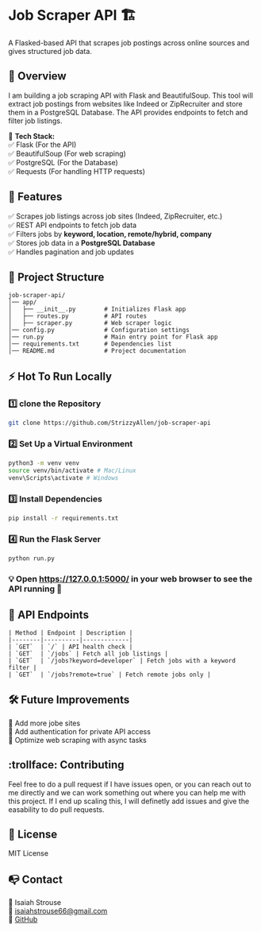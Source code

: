# **Job Scraper API** 🏗️
A Flasked-based API that scrapes job postings across online sources and gives structured job data.

## 📌 **Overview**
I am building a job scraping API with Flask and BeautifulSoup. This tool will extract job postings from websites like Indeed or ZipRecruiter and store them in a PostgreSQL Database. The API provides endpoints to fetch and filter job listings.

🔷 **Tech Stack:**\
✅ Flask (For the API)\
✅ BeautifulSoup (For web scraping)\
✅ PostgreSQL (For the Database)\
✅ Requests (For handling HTTP requests)

## 🚀 **Features**
✅ Scrapes job listings across job sites (Indeed, ZipRecruiter, etc.)\
✅ REST API endpoints to fetch job data\
✅ Filters jobs by **keyword, location, remote/hybrid, company**\
✅ Stores job data in a **PostgreSQL Database**\
✅ Handles pagination and job updates

## 📁 **Project Structure**
```plaintext
job-scraper-api/
│── app/
│   ├── __init__.py        # Initializes Flask app
│   ├── routes.py          # API routes
│   ├── scraper.py         # Web scraper logic
│── config.py              # Configuration settings
│── run.py                 # Main entry point for Flask app
│── requirements.txt       # Dependencies list
│── README.md              # Project documentation
```

## ⚡ **Hot To Run Locally**
### 1️⃣ **clone the Repository**
```bash
git clone https://github.com/StrizzyAllen/job-scraper-api
```
### 2️⃣ **Set Up a Virtual Environment**
```bash
python3 -m venv venv
source venv/bin/activate # Mac/Linux
venv\Scripts\activate # Windows
```
### 3️⃣ **Install Dependencies**
```bash
pip install -r requirements.txt
```
### 4️⃣ **Run the Flask Server**
```bash
python run.py
```
### 💡 Open https://127.0.0.1:5000/ in your web browser to see the **API** running 🏃


## 📡 **API Endpoints**
```
| Method | Endpoint | Description |
|--------|----------|-------------|
| `GET`  | `/` | API health check |
| `GET`  | `/jobs` | Fetch all job listings |
| `GET`  | `/jobs?keyword=developer` | Fetch jobs with a keyword filter |
| `GET`  | `/jobs?remote=true` | Fetch remote jobs only |
```

## 🛠️ **Future Improvements**
🔷 Add more jobe sites\
🔷 Add authentication for private API
access\
🔷 Optimize web scraping with async tasks

## :trollface: **Contributing**
Feel free to do a pull request if I have issues open, or you can reach out to me directly and we can work something out where you can help me with this project. If I end up scaling this, I will definetly add issues and give the easability to do pull requests.

## 📜 **License**
MIT License

## 📭 **Contact**
👤 Isaiah Strouse\
📧 isaiahstrouse66@gmail.com\
🔗 [GitHub](https://github.com/StrizzyAllen)
